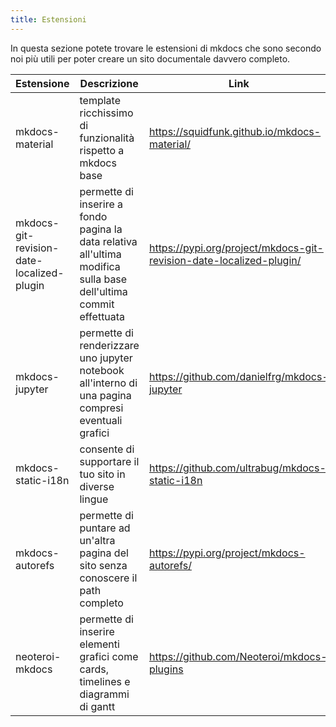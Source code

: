 ```yaml
---
title: Estensioni
---
```


In questa sezione potete trovare le estensioni di mkdocs che sono secondo noi più utili per poter creare un sito documentale davvero completo.

| Estensione      | Descrizione                          | Link|
| ----------- | ------------------------------------ |-----------------|
| mkdocs-material| template ricchissimo di funzionalità rispetto a mkdocs base| https://squidfunk.github.io/mkdocs-material/ |
| mkdocs-git-revision-date-localized-plugin | permette di inserire a fondo pagina la data relativa all'ultima modifica sulla base dell'ultima commit effettuata| https://pypi.org/project/mkdocs-git-revision-date-localized-plugin/ |
| mkdocs-jupyter    | permette di renderizzare uno jupyter notebook all'interno di una pagina compresi eventuali grafici | https://github.com/danielfrg/mkdocs-jupyter |
| mkdocs-static-i18n    | consente di supportare il tuo sito in diverse lingue | https://github.com/ultrabug/mkdocs-static-i18n |
|mkdocs-autorefs| permette di puntare ad un'altra pagina del sito senza conoscere il path completo | https://pypi.org/project/mkdocs-autorefs/ |
| neoteroi-mkdocs   | permette di inserire elementi grafici come cards, timelines e diagrammi di gantt| https://github.com/Neoteroi/mkdocs-plugins |



